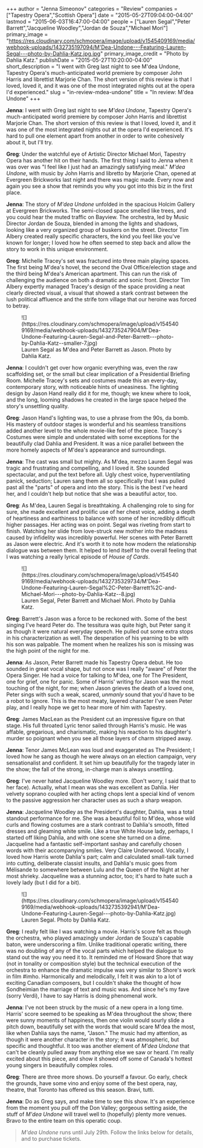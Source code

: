 +++
author = "Jenna Simeonov"
categories = "Review"
companies = ["Tapestry Opera","Scottish Opera"]
date = "2015-05-27T09:04:00-04:00"
lastmod = "2015-06-03T16:47:00-04:00"
people = ["Lauren Segal","Peter Barrett","Jacqueline Woodley","Jordan de Souza","Michael Mori"]
primary_image = "https://res.cloudinary.com/schmopera/image/upload/v1545409169/media/webhook-uploads/1432735197094/M'Dea-Undone---Featuring-Lauren-Segal---photo-by-Dahlia-Katz.jpg.jpg"
primary_image_credit = "Photo by Dahlia Katz."
publishDate = "2015-05-27T10:20:00-04:00"
short_description = "I went with Greg last night to see M&#039;dea Undone, Tapestry Opera&#039;s much-anticipated world premiere by composer John Harris and librettist Marjorie Chan. The short version of this review is that I loved, loved it, and it was one of the most integrated nights out at the opera I&#039;d experienced."
slug = "in-review-mdea-undone"
title = "In review: M&#039;dea Undone"
+++

**Jenna**: I went with Greg last night to see *M'dea Undone*, Tapestry Opera's much-anticipated world premiere by composer John Harris and librettist Marjorie Chan. The short version of this review is that I loved, loved it, and it was one of the most integrated nights out at the opera I'd experienced. It's hard to pull one element apart from another in order to write cohesively about it, but I'll try.

**Greg**: Under the watchful eye of Artistic Director Michael Mori, Tapestry Opera has another hit on their hands. The first thing I said to Jenna when it was over was "I feel like I just had an amazingly satisfying meal." *M'dea Undone*, with music by John Harris and libretto by Marjorie Chan, opened at Evergreen Brickworks last night and there was magic made. Every now and again you see a show that reminds you why you got into this biz in the first place. 

**Jenna**: The story of *M'dea Undone* unfolded in the spacious Holcim Gallery at Evergreen Brickworks. The semi-closed space smelled like trees, and you could hear the muted traffic on Bayview. The orchestra, led by Music Director Jordan de Souza, blended in among the lights and shadows, looking like a very organized group of buskers on the street. Director Tim Albery created really specific characters, the kind you feel like you've known for longer; I loved how he often seemed to step back and allow the story to work in this unique environment.

**Greg**: Michelle Tracey's set was fractured into three main playing spaces. The first being M'dea's hovel, the second the Oval Office/election stage and the third being M'dea's American apartment. This can run the risk of challenging the audience on both a dramatic and sonic front. Director Tim Albery expertly managed Tracey's design of the space providing a neat clearly directed visual, a visual that showed a stark contrast between the lush political affluence and the strife torn village that our heroine was forced to betray. 

<figure data-type="image">
![](https://res.cloudinary.com/schmopera/image/upload/v1545409169/media/webhook-uploads/1432735247904/M'Dea-Undone-Featuring-Lauren-Segal-and-Peter-Barrett---photo-by-Dahlia-Katz--smaller-7.jpg)
<figcaption>Lauren Segal as M'dea and Peter Barrett as Jason. Photo by Dahlia Katz.</figcaption>
</figure>

**Jenna**: I couldn't get over how organic everything was, even the raw scaffolding set, or the small but clear implication of a Presidential Briefing Room. Michelle Tracey's sets and costumes made this an every-day, contemporary story, with noticeable hints of uneasiness. The lighting design by Jason Hand really did it for me, though; we knew where to look, and the long, looming shadows he created in the large space helped the story's unsettling quality.

**Greg**: Jason Hand's lighting was, to use a phrase from the 90s, da bomb. His mastery of outdoor stages is wonderful and his seamless transitions added another level to the whole movie-like feel of the piece. Tracey's Costumes were simple and understated with some exceptions for the beautifully clad Dahlia and President. It was a nice parallel between the more homely aspects of M'dea's appearance and surroundings. 

**Jenna**: The cast was small but mighty. As M'dea, mezzo Lauren Segal was tragic and frustrating and compelling, and I loved it. She sounded spectacular, and put the text before all. Ugly chest voice, hyperventilating panick, seduction; Lauren sang them all so specifically that I was pulled past all the "parts" of opera and into the story. This is the best I've heard her, and I couldn't help but notice that she was a beautiful actor, too.

**Greg**: As M'dea, Lauren Segal is breathtaking. A challenging role to sing for sure, she made excellent and prolific use of her chest voice, adding a depth of heartiness and earthiness to balance with some of her incredibly difficult higher passages. Her acting was on point. Segal was riveting from start to finish. Watching her slide from love-struck new mother into the madness caused by infidelity was incredibly powerful. Her scenes with Peter Barrett as Jason were electric. And it's worth it to note how modern the relationship dialogue was between them. It helped to lend itself to the overall feeling that I was watching a really lyrical episode of *House of Cards*. 

<figure data-type="image">
![](https://res.cloudinary.com/schmopera/image/upload/v1545409169/media/webhook-uploads/1432735329734/M'Dea-Undone-Featuring-Lauren-Segal%2C-Peter-Barrett%2C-and-Michael-Mori---photo-by-Dahlia-Katz--8.jpg)
<figcaption>Lauren Segal, Peter Barrett and Michael Mori. Photo by Dahlia Katz.</figcaption>
</figure>

**Greg**: Barrett's Jason was a force to be reckoned with. Some of the best singing I've heard Peter do. The tessitura was quite high, but Peter sang it as though it were natural everyday speech. He pulled out some extra stops in his characterization as well. The desperation of his yearning to be with his son was palpable. The moment when he realizes his son is missing was the high point of the night for me. 

**Jenna**: As Jason, Peter Barrett made his Tapestry Opera debut. He too sounded in great vocal shape, but not once was I really "aware" of Peter the Opera Singer. He had a voice for talking to M'dea, one for The President, one for grief, one for panic. Some of Harris' writing for Jason was the most touching of the night, for me; when Jason grieves the death of a loved one, Peter sings with such a weak, scared, *unmanly* sound that you'd have to be a robot to ignore. This is the most meaty, layered character I've seen Peter play, and I really hope we get to hear more of him with Tapestry.

**Greg**: James MacLean as the President cut an impressive figure on that stage. His full throated Lyric tenor sailed through Harris's music. He was affable, gregarious, and charismatic, making his reaction to his daughter's murder so poignant when you see all those layers of charm stripped away. 

**Jenna**: Tenor James McLean was loud and exaggerated as The President; I loved how he sang as though he were always on an election campaign, very sensationalist and confident. It set him up beautifully for the tragedy later in the show; the fall of the strong, in-charge man is always unsettling.

**Greg**: I've never hated Jacqueline Woodley more. (Don't worry, I said that to her face). Actually, what I mean was she was excellent as Dahlia. Her velvety soprano coupled with her acting chops lent a special kind of venom to the passive aggression her character uses as such a sharp weapon. 

**Jenna**: Jacqueline Woodley as the President's daughter, Dahlia, was a total standout performance for me. She was a beautiful foil to M'dea, whose wild curls and flowing costumes are a stark contrast to Dahlia's smooth, fitted dresses and gleaming white smile. Like a true White House lady, perhaps, I started off liking Dahlia, and with one scene she turned on a dime. Jacqueline had a fantastic self-important sashay and carefully chosen words with their accompanying smiles. Very Claire Underwood. Vocally, I loved how Harris wrote Dahlia's part; calm and calculated small-talk turned into cutting, deliberate classist insults, and Dahlia's music goes from Mélisande to somewhere between Lulu and the Queen of the Night at her most shrieky. Jacqueline was a stunning actor, too; it's hard to hate such a lovely lady (but I did for a bit).

<figure data-type="image">
![](https://res.cloudinary.com/schmopera/image/upload/v1545409169/media/webhook-uploads/1432735392941/M'Dea-Undone-Featuring-Lauren-Segal---photo-by-Dahlia-Katz.jpg)
<figcaption>Lauren Segal. Photo by Dahlia Katz.</figcaption>
</figure>

**Greg**: I really felt like I was watching a movie. Harris's score felt as though the orchestra, who played amazingly under Jordan de Souza's capable baton, were underscoring a film. Unlike traditional operatic writing, there was no doubling of any of the vocal parts which helped the dialogue to stand out the way you need it to. It reminded me of Howard Shore that way (not in tonality or composition style) but the technical execution of the orchestra to enhance the dramatic impulse was very similar to Shore's work in film #imho. Harmonically and melodically, I felt it was akin to a lot of exciting Canadian composers, but I couldn't shake the thought of how Sondheimian the marriage of text and music was. And since he's my fave (sorry Verdi), I have to say Harris is doing phenomenal work. 

**Jenna**: I've not been struck by the music of a new opera in a long time. Harris' score seemed to be speaking as M'dea throughout the show; there were sunny moments of happiness, then one violin would sourly slide a pitch down, beautifully set with the words that would scare M'dea the most, like when Dahlia says the name, "Jason." The music had my attention, as though it were another character in the story; it was atmospheric, but specific and thoughtful. It too was another element of *M'dea Undone* that can't be cleanly pulled away from anything else we saw or heard. I'm really excited about this piece, and show it showed off some of Canada's hottest young singers in beautifully complex roles.

**Greg**: There are three more shows. Do yourself a favour. Go early, check the grounds, have some vino and enjoy some of the best opera, nay, theatre, that Toronto has offered us this season. Bravi, tutti.  

**Jenna**: Do as Greg says, and make time to see this show. It's an experience from the moment you pull off the Don Valley; gorgeous setting aside, the stuff of *M'dea Undone* will travel well to (hopefully) plenty more venues. Bravo to the entire team on this operatic coup.

> *M'dea Undone* runs until July 29th. Follow the links below for details, and to purchase tickets.
